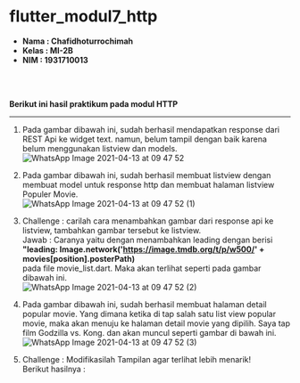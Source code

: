 # flutter_modul7_http

<ul>
  <li><b>Nama    : Chafidhoturrochimah</b></li>
  <li><b>Kelas   : MI-2B</b></li>
  <li><b>NIM     : 1931710013</b></li>  
</ul><br><br>

<b>Berikut ini hasil praktikum pada modul HTTP</b><hr>
1. Pada gambar dibawah ini, sudah berhasil mendapatkan response dari REST Api ke widget text. namun, belum tampil dengan baik karena belum menggunakan listview dan models.<br>
  ![WhatsApp Image 2021-04-13 at 09 47 52](https://user-images.githubusercontent.com/52942668/114492875-a7fc3e00-9c43-11eb-883e-ac6b88c6eb11.jpeg) <br>

2. Pada gambar dibawah ini, sudah berhasil membuat listview dengan membuat model untuk response http dan membuat halaman listview Populer Movie.<br>
  ![WhatsApp Image 2021-04-13 at 09 47 52 (1)](https://user-images.githubusercontent.com/52942668/114493045-ff021300-9c43-11eb-94be-474e441a0f30.jpeg) <br>

3. Challenge : carilah cara menambahkan gambar dari response api ke listview, tambahkan gambar tersebut ke listview.<br>
  Jawab : Caranya yaitu dengan menambahkan leading dengan berisi <br>
  <b>"leading: Image.network('https://image.tmdb.org/t/p/w500/' +  movies[position].posterPath)</b><br>
  pada file movie_list.dart. Maka akan terlihat seperti pada gambar dibawah ini.<br>
  ![WhatsApp Image 2021-04-13 at 09 47 52 (2)](https://user-images.githubusercontent.com/52942668/114493321-8e0f2b00-9c44-11eb-8992-0680d7ebaed3.jpeg) <br>

 4. Pada gambar dibawah ini, sudah berhasil membuat halaman detail popular movie. Yang dimana ketika di tap salah satu list view popular movie, maka akan menuju ke halaman detail movie yang dipilih. Saya tap film Godzilla vs. Kong. dan akan muncul seperti gambar di bawah ini.<br>
  ![WhatsApp Image 2021-04-13 at 09 47 52 (3)](https://user-images.githubusercontent.com/52942668/114493428-c1ea5080-9c44-11eb-8e15-6ae719555eda.jpeg)

5. Challenge : Modifikasilah Tampilan agar terlihat lebih menarik! <br>
   Berikut hasilnya : <br>
